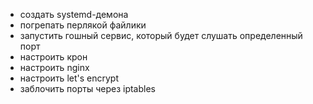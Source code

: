 - создать systemd-демона
- погрепать перлякой файлики
- запустить гошный сервис, который будет слушать определенный порт
- настроить крон
- настроить nginx
- настроить let's encrypt
- заблочить порты через iptables
